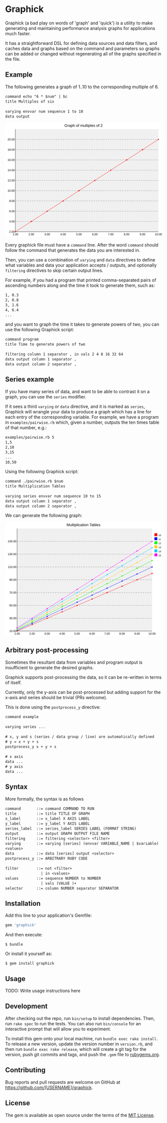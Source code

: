 # Graphick

Graphick (a bad play on words of 'graph' and 'quick') is a utility to make generating and maintaining performance analysis graphs for applications much faster.

It has a straightforward DSL for defining data sources and data filters, and caches data and graphs based on the command and parameters so graphs can be added or changed without regenerating all of the graphs specified in the file.

## Example

The following generates a graph of 1..10 to the corresponding multiple of 6.

```
command echo "6 * $num" | bc
title Multiples of six

varying envvar num sequence 1 to 10
data output
```

![Rendering of above graph definition](examples/readme_example_graph.svg)

Every graphick file must have a `command` line. After the word `command` should follow the command that generates the data you are interested in.

Then, you can use a combination of `varying` and `data` directives to define what variables and data your application accepts / outputs, and optionally `filtering` directives to skip certain output lines.

For example, if you had a program that printed comma-separated pairs of ascending numbers along and the time it took to generate them, such as:

```
1, 0.3
2, 0.8
3, 1.6
4, 6.4
...
```

and you want to graph the time it takes to generate powers of two, you can use the following Graphick script:

```
command program
title Time to generate powers of two

filtering column 1 separator , in vals 2 4 8 16 32 64
data output column 1 separator ,
data output column 2 separator ,
```

## Series example

If you have many series of data, and want to be able to contrast it on a graph, you can use the `series` modifier.

If it sees a third `varying` or `data` directive, and it is marked as `series`, Graphick will wrangle your data to produce a graph which has a line for each entry of the corresponding variable. For example, we have a program in `examples/pairwise.rb` which, given a number, outputs the ten times table of that number, e.g.:

```
examples/pairwise.rb 5
1,5
2,10
3,15
...
10,50
```

Using the following Graphick script:

```
command ./pairwise.rb $num
title Multiplication Tables

varying series envvar num sequence 10 to 15
data output column 1 separator ,
data output column 2 separator ,
```

We can generate the following graph:

![Rendering from the above script](examples/pairwise_graph.svg)

## Arbitrary post-processing

Sometimes the resultant data from variables and program output is insufficient to generate the desired graphs.

Graphick supports post-processing the data, so it can be re-written in terms of itself.

Currently, only the y-axis can be post-processed but adding support for the x-axis and series should be trivial (PRs welcome).

This is done using the `postprocess_y` directive:

```
command example

varying series ...

# x, y and s (series / data group / line) are automatically defined
# y = x + y + s
postprocess_y x + y + s

# x axis
data ...
# y axis
data ...
```

## Syntax

More formally, the syntax is as follows

```
command       ::= command COMMAND TO RUN
title         ::= title TITLE OF GRAPH
x_label       ::= x_label X AXIS LABEL
y_label       ::= y_label Y AXIS LABEL
series_label  ::= series_label SERIES LABEL (FORMAT STRING)
output        ::= output GRAPH OUTPUT FILE NAME
filtering     ::= filtering <selector> <filter>
varying       ::= varying [series] (envvar VARIABLE_NAME | $variable) <values>
data          ::= data [series] output <selector>
postprocess_y ::= ARBITRARY RUBY CODE

filter        ::= not <filter>
                | in <values>
values        ::= sequence NUMBER to NUMBER
                | vals (VALUE )+
selector      ::= column NUMBER separator SEPARATOR
```

## Installation

Add this line to your application's Gemfile:

```ruby
gem 'graphick'
```

And then execute:

    $ bundle

Or install it yourself as:

    $ gem install graphick

## Usage

TODO: Write usage instructions here

## Development

After checking out the repo, run `bin/setup` to install dependencies. Then, run `rake spec` to run the tests. You can also run `bin/console` for an interactive prompt that will allow you to experiment.

To install this gem onto your local machine, run `bundle exec rake install`. To release a new version, update the version number in `version.rb`, and then run `bundle exec rake release`, which will create a git tag for the version, push git commits and tags, and push the `.gem` file to [rubygems.org](https://rubygems.org).

## Contributing

Bug reports and pull requests are welcome on GitHub at https://github.com/[USERNAME]/graphick.

## License

The gem is available as open source under the terms of the [MIT License](https://opensource.org/licenses/MIT).
